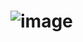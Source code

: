 # ![image](https://cdn.discordapp.com/attachments/1151861786740543488/1423739815534526555/IMG_7473.jpg?ex=68e16887&is=68e01707&hm=3018fade41c059f983a44ab07db932112bf8b148ece3c4bf3cd0aec7a7274c1d&)
